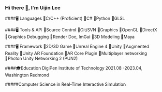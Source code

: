### Hi there 👋, I'm Uijin Lee

####🖥️ Languages
🔹C/C++ (Proficient)
🔹C#
🔹Python
🔹GLSL

####🖥️ Tools & API
🔹Source Control
  🔸Git/SVN
🔹Graphics
  🔸OpenGL
  🔸DirectX
🔹Graphics Debugging
  🔸Render Doc, ImGui
🔹3D Modeling
  🔸Maya

####🖥️ Framework
🔹2D/3D Game
  🔸Unreal Engine 4
  🔸Unity
🔹Augmented Reality
  🔸Unity AR Foundation
  🔸AR Core Plugin
🔹Multiplayer networking
  🔸Photon Unity Networking 2 (PUN2)

####🎓Education
  DigiPen Institute of Technology
  2021.08 -2023.04, Washington Redmond

  #####Computer Science in Real-Time Interactive Simulation
<!--
**u1zz1n/u1zz1n** is a ✨ _special_ ✨ repository because its `README.md` (this file) appears on your GitHub profile.

Here are some ideas to get you started:

- 🔭 I’m currently working on ...
- 🌱 I’m currently learning ...
- 👯 I’m looking to collaborate on ...
- 🤔 I’m looking for help with ...
- 💬 Ask me about ...
- 📫 How to reach me: ...
- 😄 Pronouns: ...
- ⚡ Fun fact: ...
-->
